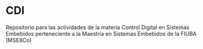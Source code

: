 # CDI

Repositorio para las actividades de la materia Control Digital en Sistemas Embebidos
perteneciente a la Maestría en Sistemas Embebidos de la FIUBA (MSE8Co) 
